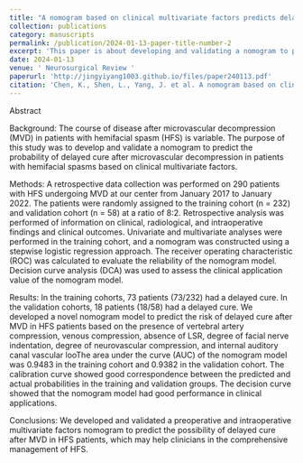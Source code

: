 ```yaml
---
title: "A nomogram based on clinical multivariate factors predicts delayed cure after microvascular decompression for hemifacial spasm"
collection: publications
category: manuscripts
permalink: /publication/2024-01-13-paper-title-number-2
excerpt: 'This paper is about developing and validating a nomogram to predict the likelihood of delayed cure following microvascular decompression (MVD) in hemifacial spasm (HFS) patients. We applied multivariate logistic regression on clinical, radiological, and intraoperative factors, including vertebral artery and venous compression, absence of lateral spread response (LSR), facial nerve indentation degree, and neurovascular compression, to build the model. The nomogram demonstrated excellent predictive performance and strong clinical utility.'
date: 2024-01-13
venue: ' Neurosurgical Review '
paperurl: 'http://jingyiyang1003.github.io/files/paper240113.pdf'
citation: 'Chen, K., Shen, L., Yang, J. et al. A nomogram based on clinical multivariate factors predicts delayed cure after microvascular decompression for hemifacial spasm. Neurosurg Rev 47, 44 (2024). https://doi.org/10.1007/s10143-024-02284-5'
---
```


Abstract

Background:
The course of disease after microvascular decompression (MVD) in patients with hemifacial spasm (HFS) is variable. The purpose of this study was to develop and validate a nomogram to predict the probability of delayed cure after microvascular decompression in patients with hemifacial spasms based on clinical multivariate factors.

Methods:
A retrospective data collection was performed on 290 patients with HFS undergoing MVD at our center from January 2017 to January 2022. The patients were randomly assigned to the training cohort (n = 232) and validation cohort (n = 58) at a ratio of 8:2. Retrospective analysis was performed of information on clinical, radiological, and intraoperative findings and clinical outcomes. Univariate and multivariate analyses were performed in the training cohort, and a nomogram was constructed using a stepwise logistic regression approach. The receiver operating characteristic (ROC) was calculated to evaluate the reliability of the nomogram model. Decision curve analysis (DCA) was used to assess the clinical application value of the nomogram model.

Results:
In the training cohorts, 73 patients (73/232) had a delayed cure. In the validation cohorts, 18 patients (18/58) had a delayed cure. We developed a novel nomogram model to predict the risk of delayed cure after MVD in HFS patients based on the presence of vertebral artery compression, venous compression, absence of LSR, degree of facial nerve indentation, degree of neurovascular compression, and internal auditory canal vascular looThe area under the curve (AUC) of the nomogram model was 0.9483 in the training cohort and 0.9382 in the validation cohort. The calibration curve showed good correspondence between the predicted and actual probabilities in the training and validation groups. The decision curve showed that the nomogram model had good performance in clinical applications.

Conclusions:
We developed and validated a preoperative and intraoperative multivariate factors nomogram to predict the possibility of delayed cure after MVD in HFS patients, which may help clinicians in the comprehensive management of HFS.
